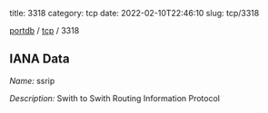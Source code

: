 title: 3318
category: tcp
date: 2022-02-10T22:46:10
slug: tcp/3318

[portdb](/) / [tcp](/category/tcp.html) / 3318


## IANA Data

_Name:_ ssrip

_Description:_ Swith to Swith Routing Information Protocol

